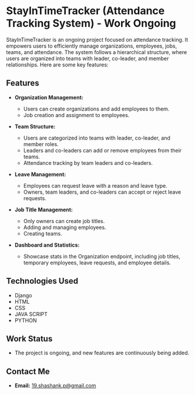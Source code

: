 # StayInTimeTracker (Attendance Tracking System) - Work Ongoing

StayInTimeTracker is an ongoing project focused on attendance tracking. It empowers users to efficiently manage organizations, employees, jobs, teams, and attendance. The system follows a hierarchical structure, where users are organized into teams with leader, co-leader, and member relationships. 
Here are some key features:

## Features

- **Organization Management:**
  - Users can create organizations and add employees to them.
  - Job creation and assignment to employees.

- **Team Structure:**
  - Users are categorized into teams with leader, co-leader, and member roles.
  - Leaders and co-leaders can add or remove employees from their teams.
  - Attendance tracking by team leaders and co-leaders.

- **Leave Management:**
  - Employees can request leave with a reason and leave type.
  - Owners, team leaders, and co-leaders can accept or reject leave requests.

- **Job Title Management:**
  - Only owners can create job titles.
  - Adding and managing employees.
  - Creating teams.

- **Dashboard and Statistics:**
  - Showcase stats in the Organization endpoint, including job titles, temporary employees, leave requests, and employee details.

## Technologies Used

- Django
- HTML
- CSS
- JAVA SCRIPT
- PYTHON

## Work Status

- The project is ongoing, and new features are continuously being added.


## Contact Me

- **Email:** 19.shashank.p@gmail.com
